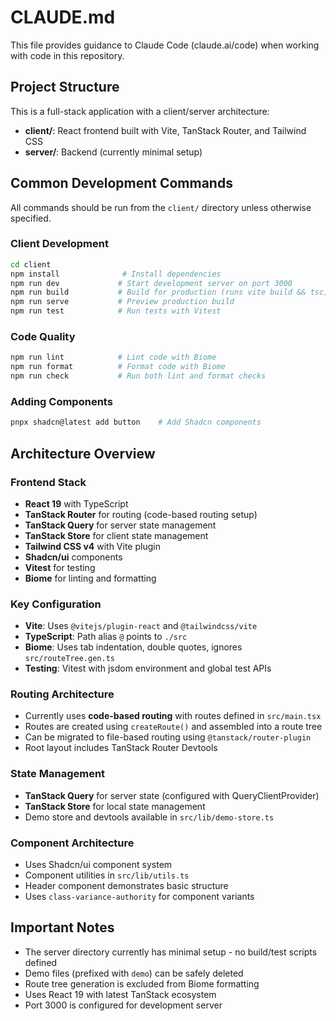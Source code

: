 # CLAUDE.md

This file provides guidance to Claude Code (claude.ai/code) when working with code in this repository.

## Project Structure

This is a full-stack application with a client/server architecture:

- **client/**: React frontend built with Vite, TanStack Router, and Tailwind CSS
- **server/**: Backend (currently minimal setup)

## Common Development Commands

All commands should be run from the `client/` directory unless otherwise specified.

### Client Development
```bash
cd client
npm install              # Install dependencies
npm run dev             # Start development server on port 3000
npm run build           # Build for production (runs vite build && tsc)
npm run serve           # Preview production build
npm run test            # Run tests with Vitest
```

### Code Quality
```bash
npm run lint            # Lint code with Biome
npm run format          # Format code with Biome  
npm run check           # Run both lint and format checks
```

### Adding Components
```bash
pnpx shadcn@latest add button    # Add Shadcn components
```

## Architecture Overview

### Frontend Stack
- **React 19** with TypeScript
- **TanStack Router** for routing (code-based routing setup)
- **TanStack Query** for server state management
- **TanStack Store** for client state management
- **Tailwind CSS v4** with Vite plugin
- **Shadcn/ui** components
- **Vitest** for testing
- **Biome** for linting and formatting

### Key Configuration
- **Vite**: Uses `@vitejs/plugin-react` and `@tailwindcss/vite`
- **TypeScript**: Path alias `@` points to `./src`
- **Biome**: Uses tab indentation, double quotes, ignores `src/routeTree.gen.ts`
- **Testing**: Vitest with jsdom environment and global test APIs

### Routing Architecture
- Currently uses **code-based routing** with routes defined in `src/main.tsx`
- Routes are created using `createRoute()` and assembled into a route tree
- Can be migrated to file-based routing using `@tanstack/router-plugin`
- Root layout includes TanStack Router Devtools

### State Management
- **TanStack Query** for server state (configured with QueryClientProvider)
- **TanStack Store** for local state management
- Demo store and devtools available in `src/lib/demo-store.ts`

### Component Architecture
- Uses Shadcn/ui component system
- Component utilities in `src/lib/utils.ts`
- Header component demonstrates basic structure
- Uses `class-variance-authority` for component variants

## Important Notes

- The server directory currently has minimal setup - no build/test scripts defined
- Demo files (prefixed with `demo`) can be safely deleted
- Route tree generation is excluded from Biome formatting
- Uses React 19 with latest TanStack ecosystem
- Port 3000 is configured for development server